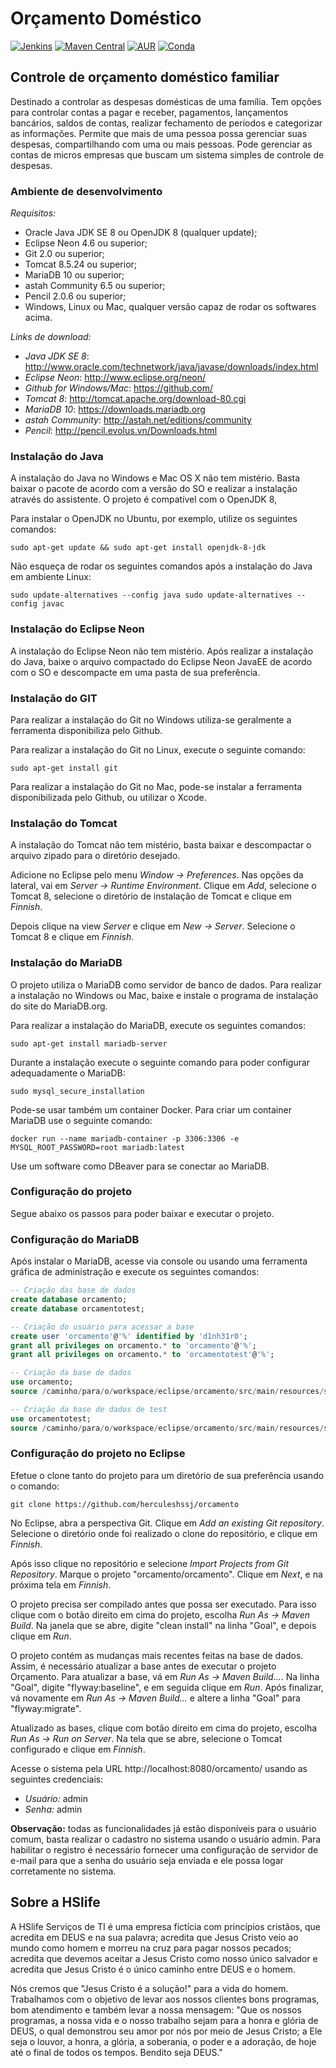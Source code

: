Orçamento Doméstico
===================

[![Jenkins](https://img.shields.io/jenkins/s/https/jenkins.qa.ubuntu.com/view/Precise/view/All%20Precise/job/precise-desktop-amd64_default.svg)]()
[![Maven Central](https://img.shields.io/maven-central/v/org.apache.maven/apache-maven.svg)]()
[![AUR](https://img.shields.io/aur/license/yaourt.svg)]()
[![Conda](https://img.shields.io/conda/pn/conda-forge/python.svg)]()


Controle de orçamento doméstico familiar
-----------------------------------------

Destinado a controlar as despesas domésticas de uma família. Tem opções para controlar contas a pagar e receber, pagamentos, lançamentos bancários, saldos de contas, realizar fechamento de períodos e categorizar as informações. Permite que mais de uma pessoa possa gerenciar suas despesas, compartilhando com uma ou mais pessoas. Pode gerenciar as contas de micros empresas que buscam um sistema simples de controle de despesas.

### Ambiente de desenvolvimento

*Requisitos:*

* Oracle Java JDK SE 8 ou OpenJDK 8 (qualquer update);
* Eclipse Neon 4.6 ou superior;
* Git 2.0 ou superior;
* Tomcat 8.5.24 ou superior;
* MariaDB 10 ou superior;
* astah Community 6.5 ou superior;
* Pencil 2.0.6 ou superior;
* Windows, Linux ou Mac, qualquer versão capaz de rodar os softwares acima.

*Links de download:*

* *Java JDK SE 8*: http://www.oracle.com/technetwork/java/javase/downloads/index.html
* *Eclipse Neon*: http://www.eclipse.org/neon/
* *Github for Windows/Mac*: https://github.com/ 
* *Tomcat 8*: http://tomcat.apache.org/download-80.cgi
* *MariaDB 10*: https://downloads.mariadb.org
* *astah Community*: http://astah.net/editions/community
* *Pencil*: http://pencil.evolus.vn/Downloads.html

### Instalação do Java

A instalação do Java no Windows e Mac OS X não tem mistério. Basta baixar o pacote de acordo com a versão do SO e realizar a instalação através do assistente. O projeto é compatível com o OpenJDK 8,

Para instalar o OpenJDK no Ubuntu, por exemplo, utilize os seguintes comandos:

``
sudo apt-get update && sudo apt-get install openjdk-8-jdk
``

Não esqueça de rodar os seguintes comandos após a instalação do Java em ambiente Linux:

``
sudo update-alternatives --config java
sudo update-alternatives --config javac
``

### Instalação do Eclipse Neon

A instalação do Eclipse Neon não tem mistério. Após realizar a instalação do Java, baixe o arquivo compactado do Eclipse Neon JavaEE de acordo com o SO e descompacte em uma pasta de sua preferência.

### Instalação do GIT

Para realizar a instalação do Git no Windows utiliza-se geralmente a ferramenta disponibiliza pelo Github.

Para realizar a instalação do Git no Linux, execute o seguinte comando:

``
sudo apt-get install git
``

Para realizar a instalação do Git no Mac, pode-se instalar a ferramenta disponibilizada pelo Github, ou utilizar o Xcode.

### Instalação do Tomcat

A instalação do Tomcat não tem mistério, basta baixar e descompactar o arquivo zipado para o diretório desejado.

Adicione no Eclipse pelo menu *Window -> Preferences*. Nas opções da lateral, vai em *Server -> Runtime Environment*. Clique em *Add*, selecione o Tomcat 8, selecione o diretório de instalação de Tomcat e clique em *Finnish*.

Depois clique na view *Server* e clique em *New -> Server*. Selecione o Tomcat 8 e clique em *Finnish*.

### Instalação do MariaDB

O projeto utiliza o MariaDB como servidor de banco de dados. Para realizar a instalação no Windows ou Mac, baixe e instale o programa de instalação do site do MariaDB.org.

Para realizar a instalação do MariaDB, execute os seguintes comandos:

``
sudo apt-get install mariadb-server
``

Durante a instalação execute o seguinte comando para poder configurar adequadamente o MariaDB:

``
sudo mysql_secure_installation
``

Pode-se usar também um container Docker. Para criar um container MariaDB use o seguinte comando:

``
docker run --name mariadb-container -p 3306:3306 -e MYSQL_ROOT_PASSWORD=root mariadb:latest
``

Use um software como DBeaver para se conectar ao MariaDB.

### Configuração do projeto

Segue abaixo os passos para poder baixar e executar o projeto.

### Configuração do MariaDB

Após instalar o MariaDB, acesse via console ou usando uma ferramenta gráfica de administração e execute os seguintes comandos:

```sql
-- Criação das base de dados
create database orcamento;
create database orcamentotest;

-- Criação do usuário para acessar a base
create user 'orcamento'@'%' identified by 'd1nh31r0';
grant all privileges on orcamento.* to 'orcamento'@'%';
grant all privileges on orcamento.* to 'orcamentotest'@'%';

-- Criação da base de dados
use orcamento;
source /caminho/para/o/workspace/eclipse/orcamento/src/main/resources/script-create-all-db.sql;

-- Criação da base de dados de test
use orcamentotest;
source /caminho/para/o/workspace/eclipse/orcamento/src/main/resources/script-create-all-db.sql;
``` 

### Configuração do projeto no Eclipse

Efetue o clone tanto do projeto para um diretório de sua preferência usando o comando:

``
git clone https://github.com/herculeshssj/orcamento
``

No Eclipse, abra a perspectiva Git. Clique em *Add an existing Git repository*. Selecione o diretório onde foi realizado o clone do repositório, e clique em *Finnish*.

Após isso clique no repositório e selecione *Import Projects from Git Repository*. Marque o projeto "orcamento/orcamento". Clique em *Next*, e na próxima tela em *Finnish*.

O projeto precisa ser compilado antes que possa ser executado. Para isso clique com o botão direito em cima do projeto, escolha *Run As -> Maven Build*. Na janela que se abre, digite "clean install" na linha "Goal", e depois clique em *Run*.

O projeto contém as mudanças mais recentes feitas na base de dados. Assim, é necessário atualizar a base antes de executar o projeto Orçamento. Para atualizar a base, vá em *Run As -> Maven Build...*. Na linha "Goal", digite "flyway:baseline", e em seguida clique em *Run*. Após finalizar, vá novamente em *Run As -> Maven Build...* e altere a linha "Goal" para "flyway:migrate".

Atualizado as bases, clique com botão direito em cima do projeto, escolha *Run As -> Run on Server*. Na tela que se abre, selecione o Tomcat configurado e clique em *Finnish*.

Acesse o sistema pela URL http://localhost:8080/orcamento/ usando as seguintes credenciais:

* *Usuário:* admin
* *Senha:* admin

**Observação:** todas as funcionalidades já estão disponíveis para o usuário comum, basta realizar o cadastro no sistema usando o usuário admin. Para habilitar o registro é necessário fornecer uma configuração de servidor de e-mail para que a senha do usuário seja enviada e ele possa logar corretamente no sistema.

Sobre a HSlife
--------------

A HSlife Serviços de TI é uma empresa fictícia com princípios cristãos, que acredita em DEUS e na sua palavra; acredita que Jesus Cristo veio ao mundo como homem e morreu na cruz para pagar nossos pecados; acredita que devemos aceitar a Jesus Cristo como nosso único salvador e acredita que Jesus Cristo é o único caminho entre DEUS e o homem.

Nós cremos que "Jesus Cristo é a solução!" para a vida do homem. Trabalhamos com o objetivo de levar aos nossos clientes bons programas, bom atendimento e também levar a nossa mensagem: "Que os nossos programas, a nossa vida e o nosso trabalho sejam para a honra e glória de DEUS, o qual demonstrou seu amor por nós por meio de Jesus Cristo; a Ele seja o louvor, a honra, a glória, a soberania, o poder e a adoração, de hoje até o final de todos os tempos. Bendito seja DEUS."
